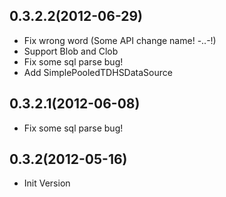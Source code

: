 0.3.2.2(2012-06-29)
---------------------------
* Fix wrong word  (Some API change name! -..-!)
* Support Blob and Clob
* Fix some sql parse bug!
* Add SimplePooledTDHSDataSource

0.3.2.1(2012-06-08)
---------------------------
* Fix some sql parse bug!

0.3.2(2012-05-16)
---------------------------
* Init Version